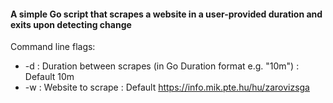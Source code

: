 #### A simple Go script that scrapes a website in a user-provided duration and exits upon detecting change
Command line flags:
- -d : Duration between scrapes (in Go Duration format e.g. "10m") : Default 10m
- -w : Website to scrape : Default https://info.mik.pte.hu/hu/zarovizsga
